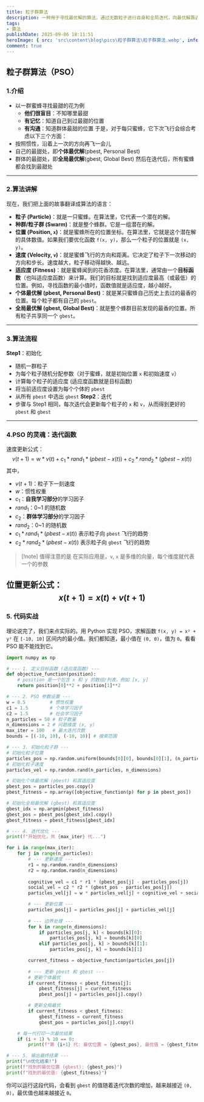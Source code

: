 ```yaml
---
title: 粒子群算法
description: 一种用于寻找最优解的算法，通过无数粒子进行自身和全局迭代，向最优解靠近
tags:
- 算法
publishDate: 2025-09-06 18:11:51
heroImage: { src: 'src\content\blog\pics\粒子群算法\粒子群算法.webp', inferSize: true }
comment: true
---
```


## 粒子群算法（PSO）
### 1.介绍
- 以一群蜜蜂寻找最甜的花为例
	- **他们很盲目**：不知哪里最甜
	- **有记忆**：知道自己到过最甜的位置
	- **有沟通**：知道群体最甜的位置
于是，对于每只蜜蜂，它下次飞行会综合考虑以下三个方面：
- 按照惯性，沿着上一次的方向再飞一会儿
- 自己的最甜处，即**个体最优解**(pbest, Personal Best) 
- 群体的最甜处，即**全局最优解**(gbest, Global Best)
然后在迭代后，所有蜜蜂都会找到最甜处
---
### 2.算法讲解
现在，我们把上面的故事翻译成算法的语言：

*   **粒子 (Particle)**：就是一只蜜蜂。在算法里，它代表一个潜在的解。
*   **种群/粒子群 (Swarm)**：就是整个蜂群。它是一组潜在的解。
*   **位置 (Position, `x`)**：就是蜜蜂所在的位置坐标。在算法里，它就是这个潜在解的具体数值。如果我们要优化函数 `f(x, y)`，那么一个粒子的位置就是 `(x, y)`。
*   **速度 (Velocity, `v`)**：就是蜜蜂飞行的方向和距离。它决定了粒子下一次移动的方向和步长。速度越大，粒子移动得越快、越远。
*   **适应度 (Fitness)**：就是蜜蜂闻到的花香浓度。在算法里，通常由一个**目标函数**（也叫适应度函数）来计算。我们的目标就是找到适应度最高（或最低）的位置。例如，寻找函数的最小值时，函数值就是适应度，越小越好。
*   **个体最优解 (pbest, Personal Best)**：就是某只蜜蜂自己历史上去过的最香的位置。每个粒子都有自己的 `pbest`。
*   **全局最优解 (gbest, Global Best)**：就是整个蜂群目前发现的最香的位置。所有粒子共享同一个 `gbest`。
---
### 3.算法流程

**Step1**：初始化
- 随机一群粒子
- 为每个粒子随机分配参数（对于蜜蜂，就是初始位置 `x` 和初始速度 `v`）
- 计算每个粒子的适应度 (适应度函数就是目标函数)
- 将当前适应度设置为每个个体的 `pbest`
- 从所有 `pbest` 中选出 `gbest`
**Step2**：迭代
- 步骤与 Step1 相同，每次迭代会更新每个粒子的 `x` 和 `v`，从而得到更好的 `pbest` 和 `gbest`
---
### 4.PSO 的灵魂：迭代函数
速度更新公式：
$$
v(t+1)=w*v(t)+c_1*rand_1*(pbest-x(t))+c_2*rand_2*(gbest-x(t))
$$
其中，
- $v(t+1)$：粒子下一刻速度
- $w$：惯性权重
- $c_1$：**自我学习部分**的学习因子
- $rand_1$：0~1 的随机数
- $c_2$：**群体学习部分**的学习因子
- $rand_2$：0~1 的随机数
- $c_1*rand_1*(pbest-x(t))$ 表示粒子向 `pbest` 飞行的趋势
- $c_2*rand_2*(pbest-x(t))$ 表示粒子向 `gbest` 飞行的趋势
> [!note] 值得注意的是
> 在实际应用是，`v`, `x` 是多维的向量，每个维度就代表一个的参数

位置更新公式：
$$
x(t+1)=x(t)+v(t+1)
$$
---
### 5. 代码实战
理论说完了，我们来点实际的。用 Python 实现 PSO，求解函数 `f(x, y) = x² + y²` 在 `[-10, 10]` 区间内的最小值。我们都知道，最小值在 `(0, 0)`，值为 `0`。看看 PSO 能不能找到它。

```python
import numpy as np

# --- 1. 定义目标函数 (适应度函数) ---
def objective_function(position):
    # position 是一个包含 x 和 y 的数组/列表，例如 [x, y]
    return position[0]**2 + position[1]**2

# --- 2. PSO 参数设置 ---
w = 0.5         # 惯性权重
c1 = 1.5        # 个体学习因子
c2 = 1.5        # 社会学习因子
n_particles = 50 # 粒子数量
n_dimensions = 2 # 问题维度 (x, y)
max_iter = 100   # 最大迭代次数
bounds = [(-10, 10), (-10, 10)] # 搜索范围

# --- 3. 初始化粒子群 ---
# 初始化粒子位置
particles_pos = np.random.uniform(bounds[0][0], bounds[0][1], (n_particles, n_dimensions))
# 初始化粒子速度
particles_vel = np.random.rand(n_particles, n_dimensions)

# 初始化个体最优解 (pbest) 和其适应度
pbest_pos = particles_pos.copy()
pbest_fitness = np.array([objective_function(p) for p in pbest_pos])

# 初始化全局最优解 (gbest) 和其适应度
gbest_idx = np.argmin(pbest_fitness)
gbest_pos = pbest_pos[gbest_idx].copy()
gbest_fitness = pbest_fitness[gbest_idx]

# --- 4. 迭代优化 ---
print(f"开始优化，共 {max_iter} 代...")

for i in range(max_iter):
    for j in range(n_particles):
        # --- 更新速度 ---
        r1 = np.random.rand(n_dimensions)
        r2 = np.random.rand(n_dimensions)
        
        cognitive_vel = c1 * r1 * (pbest_pos[j] - particles_pos[j])
        social_vel = c2 * r2 * (gbest_pos - particles_pos[j])
        particles_vel[j] = w * particles_vel[j] + cognitive_vel + social_vel

        # --- 更新位置 ---
        particles_pos[j] = particles_pos[j] + particles_vel[j]
        
        # --- 边界处理 ---
        for k in range(n_dimensions):
            if particles_pos[j, k] < bounds[k][0]:
                particles_pos[j, k] = bounds[k][0]
            elif particles_pos[j, k] > bounds[k][1]:
                particles_pos[j, k] = bounds[k][1]

        current_fitness = objective_function(particles_pos[j])
        
        # --- 更新 pbest 和 gbest ---
        # 更新个体最优
        if current_fitness < pbest_fitness[j]:
            pbest_fitness[j] = current_fitness
            pbest_pos[j] = particles_pos[j].copy()

        # 更新全局最优
        if current_fitness < gbest_fitness:
            gbest_fitness = current_fitness
            gbest_pos = particles_pos[j].copy()

    # 每一代打印一次最优结果
    if (i + 1) % 10 == 0:
        print(f"第 {i+1} 代: 最优位置 = {gbest_pos}, 最优值 = {gbest_fitness:.6f}")

# --- 5. 输出最终结果 ---
print("\n优化结束!")
print(f"找到的最优位置 (gbest): {gbest_pos}")
print(f"找到的最优值: {gbest_fitness}")
```

你可以运行这段代码，会看到 `gbest` 的值随着迭代次数的增加，越来越接近 `(0, 0)`，最优值也越来越接近 `0`。
